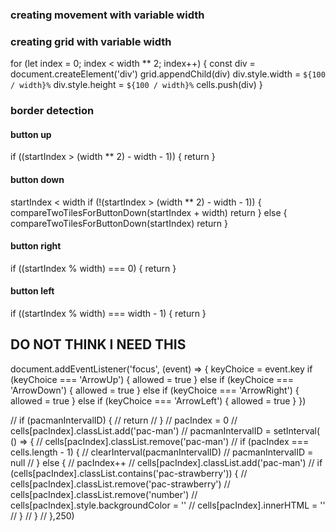 
### creating movement with variable width

### creating grid with variable width

for (let index = 0; index < width ** 2; index++) {
    const div = document.createElement('div')
    grid.appendChild(div)
    div.style.width = `${100 / width}%`
    div.style.height = `${100 / width}%`
    cells.push(div)
  }

### border detection

#### button up
if ((startIndex > (width ** 2) - width - 1)) {
    return
}

#### button down
startIndex < width
if (!(startIndex > (width ** 2) - width - 1)) {
  compareTwoTilesForButtonDown(startIndex + width)
  return
  } else {
    compareTwoTilesForButtonDown(startIndex)
    return
}

#### button right
if ((startIndex % width) === 0) {
    return
}

#### button left
if ((startIndex % width) === width - 1) {
    return
}



## DO NOT THINK I NEED THIS

  document.addEventListener('focus', (event) => {
    keyChoice = event.key
    if (keyChoice === 'ArrowUp') {
      allowed = true
    } else if (keyChoice === 'ArrowDown') {
      allowed = true
    } else if (keyChoice === 'ArrowRight') {
      allowed = true
    } else if (keyChoice === 'ArrowLeft') {
      allowed = true
    }
  })

  // if (pacmanIntervalID) {
  //   return
  // }
  // pacIndex = 0
  // cells[pacIndex].classList.add('pac-man')
  // pacmanIntervalID = setInterval( () => {
  //   cells[pacIndex].classList.remove('pac-man')
  //   if (pacIndex === cells.length - 1) {
  //     clearInterval(pacmanIntervalID)
  //     pacmanIntervalID = null
  //   } else {
  //     pacIndex++
  //     cells[pacIndex].classList.add('pac-man')
  //     if (cells[pacIndex].classList.contains('pac-strawberry')) {
  //       cells[pacIndex].classList.remove('pac-strawberry')
  //       cells[pacIndex].classList.remove('number')
  //       cells[pacIndex].style.backgroundColor = ''
  //       cells[pacIndex].innerHTML = ''
  //     }
  //   }
  // },250)